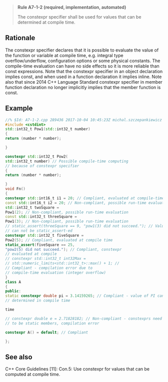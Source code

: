 > **Rule A7-1-2 (required, implementation, automated)**
>
> The constexpr specifier shall be used for values that can be determined
> at compile time.

## Rationale

The constexpr specifier declares that it is possible to evaluate the value of the
function or variable at compile time, e.g. integral type overflow/underflow,
configuration options or some physical constants. The compile-time evaluation can
have no side effects so it is more reliable than const expressions.
Note that the constexpr specifier in an object declaration implies const, and when
used in a function declaration it implies inline.
Note also that since 2014 C++ Language Standard constexpr specifier in member
function declaration no longer implicitly implies that the member function is const.

## Example

```cpp
//% $Id: A7-1-2.cpp 289436 2017-10-04 10:45:23Z michal.szczepankiewicz $
#include <cstdint>
std::int32_t Pow1(std::int32_t number)
{
return (number * number);

}

constexpr std::int32_t Pow2(
std::int32_t number) // Possible compile-time computing
// because of constexpr specifier
{
return (number * number);

}
void Fn()
{
constexpr std::int16_t i1 = 20; // Compliant, evaluated at compile-time
const std::int16_t i2 = 20; // Non-compliant, possible run-time evaluation
std::int32_t twoSquare =
Pow1(2); // Non-compliant, possible run-time evaluation
const std::int32_t threeSquare =
Pow1(3); // Non-compliant, possible run-time evaluation
// static_assert(threeSquare == 9, "pow1(3) did not succeed."); // Value
// can not be static_assert-ed
constexpr std::int32_t fiveSquare =
Pow2(5); // Compliant, evaluated at compile time
static_assert(fiveSquare == 25,
"pow2(5) did not succeed."); // Compliant, constexpr
// evaluated at compile
// constexpr std::int32_t int32Max =
// std::numeric_limits<std::int32_t>::max() + 1; //
// Compliant - compilation error due to
// compile-time evaluation (integer overflow)
}
class A
{
public:
static constexpr double pi = 3.14159265; // Compliant - value of PI can be
// determined in compile time

time

// constexpr double e = 2.71828182; // Non-compliant - constexprs need
// to be static members, compilation error

constexpr A() = default; // Compliant

};

```

## See also

C++ Core Guidelines [11]: Con.5: Use constexpr for values that can be
computed at compile time.
